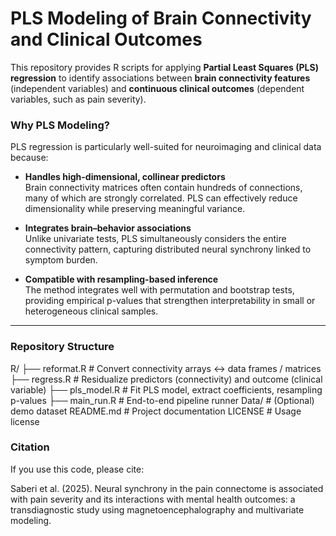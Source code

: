 # PLS Modeling of Brain Connectivity and Clinical Outcomes

This repository provides R scripts for applying **Partial Least Squares (PLS) regression** to identify associations between **brain connectivity features** (independent variables) and **continuous clinical outcomes** (dependent variables, such as pain severity).  

### Why PLS Modeling?
PLS regression is particularly well-suited for neuroimaging and clinical data because:  

- **Handles high-dimensional, collinear predictors**  
  Brain connectivity matrices often contain hundreds of connections, many of which are strongly correlated. PLS can effectively reduce dimensionality while preserving meaningful variance.  

- **Integrates brain–behavior associations**  
  Unlike univariate tests, PLS simultaneously considers the entire connectivity pattern, capturing distributed neural synchrony linked to symptom burden.  

- **Compatible with resampling-based inference**  
  The method integrates well with permutation and bootstrap tests, providing empirical p-values that strengthen interpretability in small or heterogeneous clinical samples.  

---

### Repository Structure

R/
├── reformat.R     # Convert connectivity arrays ↔ data frames / matrices
├── regress.R      # Residualize predictors (connectivity) and outcome (clinical variable)
├── pls_model.R    # Fit PLS model, extract coefficients, resampling p-values
├── main_run.R     # End-to-end pipeline runner
Data/              # (Optional) demo dataset
README.md          # Project documentation
LICENSE            # Usage license


### Citation

If you use this code, please cite:

Saberi et al. (2025). Neural synchrony in the pain connectome is associated with pain severity and its interactions with mental health outcomes: a transdiagnostic study using magnetoencephalography and multivariate modeling.

